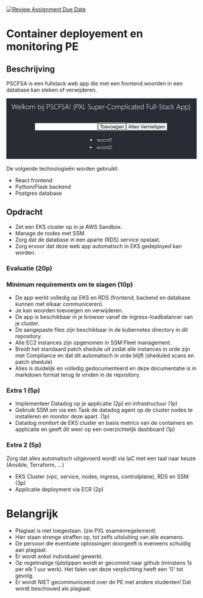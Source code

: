 [![Review Assignment Due Date](https://classroom.github.com/assets/deadline-readme-button-22041afd0340ce965d47ae6ef1cefeee28c7c493a6346c4f15d667ab976d596c.svg)](https://classroom.github.com/a/oxl4hLaX)
# Container deployement en monitoring PE 

## Beschrijving

PSCFSA is een fullstack web app die met een frontend woorden in een database kan steken of verwijderen.

![screenshot](screenshot.png)

De volgende technologieën worden gebruikt:

- React frontend
- Python/Flask backend
- Postgres database

## Opdracht

- Zet een EKS cluster op in je AWS Sandbox.
- Manage de nodes met SSM.
- Zorg dat de database in een aparte (RDS) service opstaat.
- Zorg ervoor dat deze web app automatisch in EKS gedeployed kan worden.


### Evaluatie (20p)

### Minimum requirements om te slagen (10p)

- De app werkt volledig op EKS en RDS (frontend, backend en database kunnen met elkaar communiceren).
- Je kan woorden toevoegen en verwijderen.
- De app is beschikbaar in je browser vanaf de ingress-loadbalancer van je cluster.
- De aangepaste files zijn beschikbaar in de kubernetes directory in dit repository.
- Alle EC2 instances zijn opgenomen in SSM Fleet management.
- Breidt het standaard patch shedule uit zodat alle instances in orde zijn met Compliance en dat dit automatisch in orde blijft (sheduled scans en patch shedule)
- Alles is duidelijk en volledig gedocumenteerd en deze documentatie is in markdown format terug te vinden in de repository.


### Extra 1 (5p)

- Implementeer Datadog op je applicatie (2p) en infrastructuur (1p)
- Gebruik SSM om via een Task de datadog agent op de cluster nodes te installeren en monitor deze apart. (1p)
- Datadog monitort de EKS cluster en basis metrics van de containers en applicatie en geeft dit weer op een overzichtelijk dashboard (1p)


### Extra 2 (5p)

Zorg dat alles automatisch uitgevoerd wordt via IaC met een taal naar keuze (Ansible, Terraform, ...)

- EKS Cluster (vpc, service, nodes, ingress, controlplane), RDS en SSM (3p)
- Applicatie deployment via ECR (2p)




# Belangrijk

- Plagiaat is niet toegestaan. (zie PXL examenregelement)
- Hier staan strenge straffen op, tot zelfs uitsluiting van alle examens.
- De persoon die eventuele oplossingen doorgeeft is eveneens schuldig aan plagiaat.
- Er wordt enkel individueel gewerkt.
- Op regelmatige tijdstippen wordt er gecommit naar github (minstens 1x per elk 1 uur werk). Het falen van deze verplichting heeft een '0' tot gevolg.
- Er wordt NIET gecommuniceerd over de PE met andere studenten! Dat wordt beschouwd als plagiaat.
